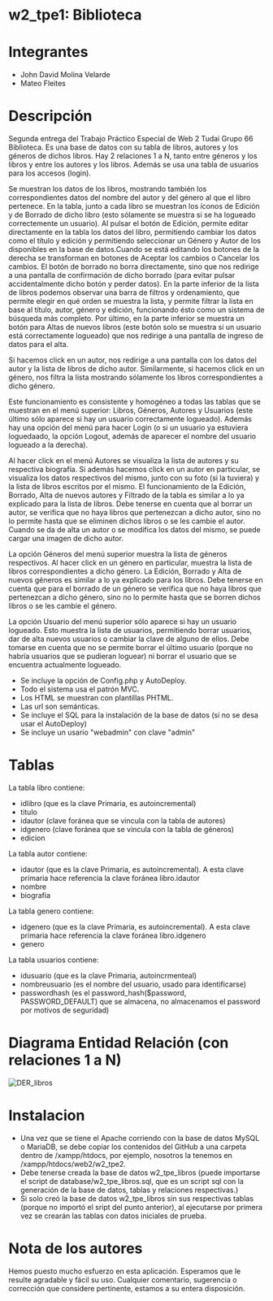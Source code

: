 # w2_tpe1: Biblioteca

# Integrantes
  * John David Molina Velarde
  * Mateo Fleites



# Descripción
Segunda entrega del Trabajo Práctico Especial de Web 2 Tudai Grupo 66 Biblioteca.
Es una base de datos con su tabla de libros, autores y los géneros de dichos libros. Hay 2 relaciones 1 a N, tanto entre géneros y los libros y entre los autores y los libros. Además se usa una tabla de usuarios para los accesos (login).

Se muestran los datos de los libros, mostrando también los correspondientes datos del nombre del autor y del género al que el libro pertenece. En la tabla, junto a cada libro se muestran los íconos de Edición y de Borrado de dicho libro (esto sólamente se muestra si se ha logueado correctemente un usuario). Al pulsar el botón de Edición, permite editar directamente en la tabla los datos del libro, permitiendo cambiar los datos como el título y edición y permitiendo seleccionar un Género y Autor de los disponibles en la base de datos.Cuando se está editando los botones de la derecha se transforman en botones de Aceptar los cambios o Cancelar los cambios. El botón de borrado no borra directamente, sino que nos redirige a una pantalla de confirmación de dicho borrado (para evitar pulsar accidentalmente dicho botón y perder datos). En la parte inferior de la lista de libros podemos observar una barra de filtros y ordenamiento, que permite elegir en qué orden se muestra la lista, y permite filtrar la lista en base al título, autor, género y edición, funcionando ésto como un sistema de búsqueda más completo. Por último, en la parte inferior se muestra un botón para Altas de nuevos libros (este botón solo se muestra si un usuario está correctamente logueado) que nos redirige a una pantalla de ingreso de datos para el alta. 

Si hacemos click en un autor, nos redirige a una pantalla con los datos del autor y la lista de libros de dicho autor. Similarmente, si hacemos click en un género, nos filtra la lista mostrando sólamente los libros correspondientes a dicho género.

Este funcionamiento es consistente y homogéneo a todas las tablas que se muestran en el menú superior: Libros, Géneros, Autores y Usuarios (este último sólo aparece si hay un usuario correctamente logueado). Además hay una opción del menú para hacer Login (o si un usuario ya estuviera loguedaado, la opción Logout, además de aparecer el nombre del usuario logueado a la derecha).

Al hacer click en el menú Autores se visualiza la lista de autores y su respectiva biografía. Si además hacemos click en un autor en particular, se visualiza los datos respectivos del mismo, junto con su foto (si la tuviera) y la lista de libros escritos por el mismo. El funcionamiento de la Edición, Borrado, Alta de nuevos autores y Filtrado de la tabla es similar a lo ya explicado para la lista de libros. Debe tenerse en cuenta que al borrar un autor, se verifica que no haya libros que pertenezcan a dicho autor, sino no lo permite hasta que se eliminen dichos libros o se les cambie el autor. Cuando se da de alta un autor o se modifica los datos del mismo, se puede cargar una imagen de dicho autor.

La opción Géneros del menú superior muestra la lista de géneros respectivos. Al hacer click en un género en particular, muestra la lista de libros correspondientes a dicho género. La Edición, Borrado y Alta de nuevos géneros es similar a lo ya explicado para los libros. Debe tenerse en cuenta que para el borrado de un género se verifica que no haya libros que pertenezcan a dicho género, sino no lo permite hasta que se borren dichos libros o se les cambie el género. 

La opción Usuario del menú superior sólo aparece si hay un usuario logueado. Esto muestra la lista de usuarios, permitiendo borrar usuarios, dar de alta nuevos usuarios o cambiar la clave de alguno de ellos. Debe tomarse en cuenta que no se permite borrar el último usuario (porque no habría usuarios que se pudieran loguear) ni borrar el usuario que se encuentra actualmente logueado.

  * Se incluye la opción de Config.php y AutoDeploy. 
  * Todo el sistema usa el patrón MVC. 
  * Los HTML se muestran con plantillas PHTML. 
  * Las url son semánticas. 
  * Se incluye el SQL para la instalación de la base de datos (si no se desa usar el AutoDeploy)
  * Se incluye un usario "webadmin" con clave "admin"



# Tablas
La tabla libro contiene:
  * idlibro (que es la clave Primaria, es autoincremental)
  * titulo
  * idautor (clave foránea que se vincula con la tabla de autores)
  * idgenero (clave foránea que se vincula con la tabla de géneros)
  * edicion

La tabla autor contiene:
  * idautor (que es la clave Primaria, es autoincremental). A esta clave primaria hace referencia la clave foránea libro.idautor
  * nombre
  * biografia

La tabla genero contiene:
  * idgenero (que es la clave Primaria, es autoincremental). A esta clave primaria hace referencia la clave foránea libro.idgenero
  * genero

La tabla usuarios contiene:
  * idusuario (que es la clave Primaria, autoincrmenteal)
  * nombreusuario (es el nombre del usuario, usado para identificarse)
  * passwordhash (es el password_hash($password, PASSWORD_DEFAULT) que se almacena, no almacenamos el password por motivos de seguridad)



# Diagrama Entidad Relación (con relaciones 1 a N)
![DER_libros](https://github.com/user-attachments/assets/c9963d5c-765b-4b22-adab-2e40e5a0fcf0)



# Instalacion
  * Una vez que se tiene el Apache corriendo con la base de datos MySQL o MariaDB, se debe copiar los contenidos del GitHub a una carpeta dentro de /xampp/htdocs, por ejemplo, nosotros la tenemos en /xampp/htdocs/web2/w2_tpe2.
  * Debe tenerse creada la base de datos w2_tpe_libros (puede importarse el script de database/w2_tpe_libros.sql, que es un script sql con la generación de la base de datos, tablas y relaciones respectivas.)
  * Si solo creó la base de datos w2_tpe_libros sin sus respectivas tablas (porque no importó el sript del punto anterior), al ejecutarse por primera vez se crearán las tablas con datos iniciales de prueba.



# Nota de los autores
Hemos puesto mucho esfuerzo en esta aplicación. Esperamos que le resulte agradable y fácil su uso. Cualquier comentario, sugerencia o corrección que considere pertinente, estamos a su entera disposición.
